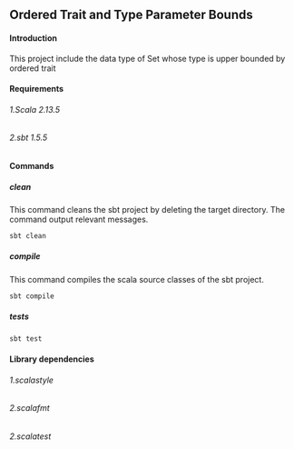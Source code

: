 ##  Ordered Trait and Type Parameter Bounds
#### Introduction
This project include the data type of Set whose type is upper bounded by ordered trait



#### Requirements
###### 1.Scala 2.13.5
###### 2.sbt 1.5.5

#### Commands
##### clean

This command cleans the sbt project by deleting the target directory. The command output relevant messages.

```bash
sbt clean 
```
##### compile 
This command compiles the scala source classes of the sbt project.
```bash
sbt compile
```

##### tests

```bash
sbt test
```
#### Library dependencies
###### 1.scalastyle
###### 2.scalafmt
###### 2.scalatest
